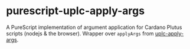 # purescript-uplc-apply-args

A PureScript implementation of argument application for Cardano Plutus scripts
(nodejs & the browser). Wrapper over `applyArgs` from
[uplc-apply-args](https://github.com/mlabs-haskell/uplc-apply-args).
